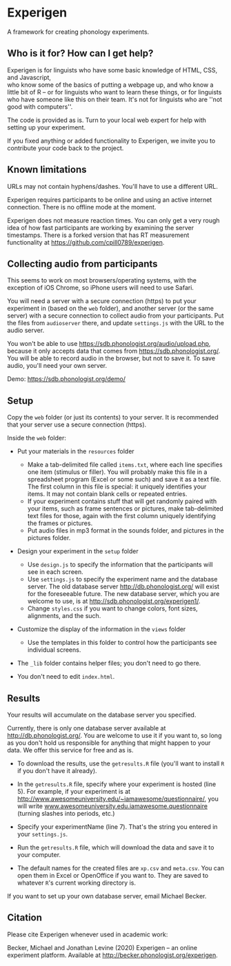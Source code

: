 # Experigen

A framework for creating phonology experiments.

## Who is it for? How can I get help?

Experigen is for linguists who have some basic knowledge of HTML, CSS, and Javascript,  
who know some of the basics of putting a webpage up, and who know a little bit of R  – 
or for linguists who want to learn these things, or for linguists who have someone like 
this on their team. It's not for linguists who are ''not good with computers''.

The code is provided as is. Turn to your local web expert for help with setting up 
your experiment. 

If you fixed anything or added functionality to Experigen, we invite you to contribute 
your code back to the project.

## Known limitations

URLs may not contain hyphens/dashes. You'll have to use a different URL.

Experigen requires participants to be online and using an active internet connection. 
There is no offline mode at the moment. 

Experigen does not measure reaction times. You can only get a very rough idea of how 
fast participants are working by examining the server timestamps. There is a forked 
version that has RT measurement functionality at https://github.com/cpill0789/experigen.

## Collecting audio from participants

This seems to work on most browsers/operating systems, with the exception of iOS Chrome, so iPhone users will need to use Safari. 

You will need a server with a secure connection (https) to put your experiment in (based on the `web` folder), and another server (or the same server)  with a secure connection to collect audio from your participants. Put the files from `audioserver` there, and update `settings.js` with the URL to the audio server.

You won't be able to use https://sdb.phonologist.org/audio/upload.php, because it only accepts data that comes from https://sdb.phonologist.org/. You will be able to record audio in the browser, but not to save it. To save audio, you'll need your own server.

Demo: https://sdb.phonologist.org/demo/

## Setup

Copy the `web` folder (or just its contents) to your server. It is recommended that your server use a secure connection (https). 

Inside the `web` folder:

* Put your materials in the `resources` folder
  - Make a tab-delimited file called `items.txt`, where each line specifies
    one item (stimulus or filler). You will probably make this file in a
    spreadsheet program (Excel or some such) and save it as a text file. The
    first column in this file is special:  it uniquely identifies your items.
    It may not contain blank cells or repeated entries.
  - If your experiment contains stuff that will get randomly paired with
    your items, such as frame sentences or pictures, make tab-delimited text
    files for those, again with the first column uniquely identifying the frames
    or pictures.
  - Put audio files in mp3 format in the sounds folder, and pictures in
    the pictures folder.

* Design your experiment in the `setup` folder

  - Use `design.js` to specify the information that the participants will see
    in each screen. 
  - Use `settings.js` to specify the experiment name and the database
    server. The old database server http://db.phonologist.org/ will exist for the foreseeable
    future. The new database server, which you are welcome to use, is at http://sdb.phonologist.org/experigen1/.
  - Change `styles.css` if you want to change colors, font sizes, alignments,
    and the such.

* Customize the display of the information in the `views` folder

  - Use the templates in this folder to control how the participants
    see individual screens.

* The `_lib` folder contains helper files; you don't need to go there. 

* You don't need to edit `index.html`.


## Results

Your results will accumulate on the database server you specified. 

Currently, there is only one database server available at http://db.phonologist.org/. 
You are welcome to use it if you want to, so long as you don't hold us responsible for 
anything that might happen to your data. We offer this service for free and as is. 

* To download the results, use the `getresults.R` file (you'll want to install `R` if 
you don't have it already). 

* In the `getresults.R` file, specify where your experiment is hosted (line 5). For 
example, if your experiment is at
    http://www.awesomeuniversity.edu/~iamawesome/questionnaire/,
    you will write www.awesomeuniversity.edu.iamawesome.questionnaire (turning slashes into periods, etc.) 

* Specify your experimentName (line 7). That's the string you entered in your `settings.js`.
  
* Run the `getresults.R` file, which will download the data and save it to your computer. 

* The default names for the created files are `xp.csv` and `meta.csv`. You can open them 
in Excel or OpenOffice if you want to. They are saved to whatever `R`'s current working 
directory is.  

If you want to set up your own database server, email Michael Becker.

## Citation

Please cite Experigen whenever used in academic work:

Becker, Michael and Jonathan Levine (2020) Experigen – an online experiment platform. Available at http://becker.phonologist.org/experigen.




